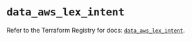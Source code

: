 # `data_aws_lex_intent`

Refer to the Terraform Registry for docs: [`data_aws_lex_intent`](https://registry.terraform.io/providers/hashicorp/aws/6.7.0/docs/data-sources/lex_intent).
